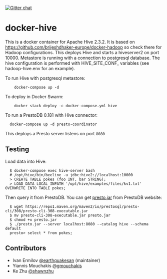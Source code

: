 [![Gitter chat](https://badges.gitter.im/gitterHQ/gitter.png)](https://gitter.im/brijeshdhaker-europe/Lobby)

# docker-hive

This is a docker container for Apache Hive 2.3.2. It is based on https://github.com/brijeshdhaker-europe/docker-hadoop so check there for Hadoop configurations.
This deploys Hive and starts a hiveserver2 on port 10000.
Metastore is running with a connection to postgresql database.
The hive configuration is performed with HIVE_SITE_CONF_ variables (see hadoop-hive.env for an example).

To run Hive with postgresql metastore:
```
    docker-compose up -d
```

To deploy in Docker Swarm:
```
    docker stack deploy -c docker-compose.yml hive
```

To run a PrestoDB 0.181 with Hive connector:

```
  docker-compose up -d presto-coordinator
```

This deploys a Presto server listens on port `8080`

## Testing
Load data into Hive:
```
  $ docker-compose exec hive-server bash
  # /opt/hive/bin/beeline -u jdbc:hive2://localhost:10000
  > CREATE TABLE pokes (foo INT, bar STRING);
  > LOAD DATA LOCAL INPATH '/opt/hive/examples/files/kv1.txt' OVERWRITE INTO TABLE pokes;
```

Then query it from PrestoDB. You can get [presto.jar](https://prestosql.io/docs/current/installation/cli.html) from PrestoDB website:
```
  $ wget https://repo1.maven.org/maven2/io/prestosql/presto-cli/308/presto-cli-308-executable.jar
  $ mv presto-cli-308-executable.jar presto.jar
  $ chmod +x presto.jar
  $ ./presto.jar --server localhost:8080 --catalog hive --schema default
  presto> select * from pokes;
```

## Contributors
* Ivan Ermilov [@earthquakesan](https://github.com/earthquakesan) (maintainer)
* Yiannis Mouchakis [@gmouchakis](https://github.com/gmouchakis)
* Ke Zhu [@shawnzhu](https://github.com/shawnzhu)
